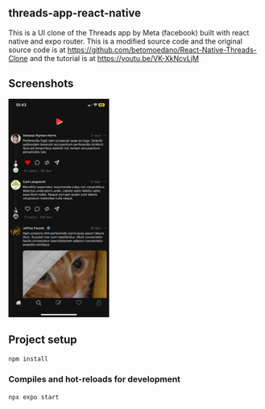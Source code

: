 ## threads-app-react-native
This is a UI clone of the Threads app by Meta (facebook) built with react native and expo router. This is a modified source code and the original source code is at https://github.com/betomoedano/React-Native-Threads-Clone and the tutorial is at https://youtu.be/VK-XkNcvLjM

## Screenshots
<img src="assets/images/IMG_8121.PNG" alt="Project Logo" width="200">
<!-- ![Alt Text](assets/images/IMG_8121.PNG)
![Alt Text](assets/images/IMG_8122.PNG)
![Alt Text](assets/images/IMG_8123.PNG)
![Alt Text](assets/images/IMG_8124.PNG)
![Alt Text](assets/images/IMG_8125.PNG)
![Alt Text](assets/images/IMG_8126.PNG)
![Alt Text](assets/images/IMG_8127.PNG) -->


## Project setup
```
npm install
```

### Compiles and hot-reloads for development
```
npx expo start
```